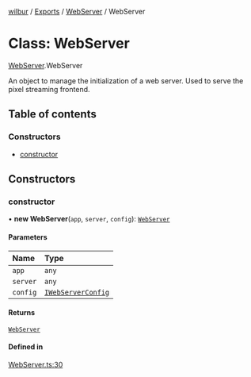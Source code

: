 [wilbur](../README.md) / [Exports](../modules.md) / [WebServer](../modules/WebServer.md) / WebServer

# Class: WebServer

[WebServer](../modules/WebServer.md).WebServer

An object to manage the initialization of a web server. Used to serve the
pixel streaming frontend.

## Table of contents

### Constructors

- [constructor](WebServer.WebServer.md#constructor)

## Constructors

### constructor

• **new WebServer**(`app`, `server`, `config`): [`WebServer`](WebServer.WebServer.md)

#### Parameters

| Name | Type |
| :------ | :------ |
| `app` | `any` |
| `server` | `any` |
| `config` | [`IWebServerConfig`](../interfaces/WebServer.IWebServerConfig.md) |

#### Returns

[`WebServer`](WebServer.WebServer.md)

#### Defined in

[WebServer.ts:30](https://github.com/mcottontensor/PixelStreamingInfrastructure/blob/ebacbf2/new_cirrus/src/WebServer.ts#L30)
